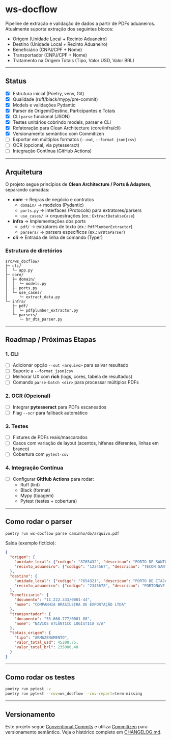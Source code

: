 # ws-docflow

Pipeline de extração e validação de dados a partir de PDFs aduaneiros.
Atualmente suporta extração dos seguintes blocos:

- Origem (Unidade Local + Recinto Aduaneiro)
- Destino (Unidade Local + Recinto Aduaneiro)
- Beneficiário (CNPJ/CPF + Nome)
- Transportador (CNPJ/CPF + Nome)
- Tratamento na Origem Totais (Tipo, Valor USD, Valor BRL)

---

## Status
- [x] Estrutura inicial (Poetry, venv, Git)
- [x] Qualidade (ruff/black/mypy/pre-commit)
- [x] Models e validações Pydantic
- [x] Parser de Origem/Destino, Participantes e Totais
- [x] CLI `parse` funcional (JSON)
- [x] Testes unitários cobrindo models, parser e CLI
- [x] Refatoração para Clean Architecture (core/infra/cli)
- [x] Versionamento semântico com Commitizen
- [ ] Exportar em múltiplos formatos (`--out`, `--format json|csv`)
- [ ] OCR (opcional, via pytesseract)
- [ ] Integração Contínua (GitHub Actions)

---

## Arquitetura

O projeto segue princípios de **Clean Architecture / Ports & Adapters**, separando camadas:

- **core** → Regras de negócio e contratos
  - `domain/` → modelos (Pydantic)
  - `ports.py` → interfaces (Protocols) para extratores/parsers
  - `use_cases/` → orquestrações (ex.: `ExtractDataUseCase`)
- **infra** → Implementações dos ports
  - `pdf/` → extratores de texto (ex.: `PdfPlumberExtractor`)
  - `parsers/` → parsers específicos (ex.: `BrDtaParser`)
- **cli** → Entrada de linha de comando (Typer)

### Estrutura de diretórios

```
src/ws_docflow/
├─ cli/
│  └─ app.py
├─ core/
│  ├─ domain/
│  │  └─ models.py
│  ├─ ports.py
│  └─ use_cases/
│     └─ extract_data.py
└─ infra/
   ├─ pdf/
   │  └─ pdfplumber_extractor.py
   └─ parsers/
      └─ br_dta_parser.py
```

---

## Roadmap / Próximas Etapas

### 1. CLI
- [ ] Adicionar opção `--out <arquivo>` para salvar resultado
- [ ] Suporte a `--format json|csv`
- [ ] Melhorar UX com **rich** (logs, cores, tabela de resultados)
- [ ] Comando `parse-batch <dir>` para processar múltiplos PDFs

### 2. OCR (Opcional)
- [ ] Integrar **pytesseract** para PDFs escaneados
- [ ] Flag `--ocr` para fallback automático

### 3. Testes
- [ ] Fixtures de PDFs reais/mascarados
- [ ] Casos com variação de layout (acentos, hífenes diferentes, linhas em branco)
- [ ] Cobertura com `pytest-cov`

### 4. Integração Contínua
- [ ] Configurar **GitHub Actions** para rodar:
  - Ruff (lint)
  - Black (format)
  - Mypy (tipagem)
  - Pytest (testes + cobertura)

---

## Como rodar o parser

```bash
poetry run ws-docflow parse caminho/do/arquivo.pdf
```

Saída (exemplo fictício):

```json
{
  "origem": {
    "unidade_local": {"codigo": "8765432", "descricao": "PORTO DE SANTOS"},
    "recinto_aduaneiro": {"codigo": "1234567", "descricao": "TECON SANTOS TERMINAL DE CONTÊINERES"}
  },
  "destino": {
    "unidade_local": {"codigo": "7654321", "descricao": "PORTO DE ITAJAÍ"},
    "recinto_aduaneiro": {"codigo": "2345678", "descricao": "PORTONAVE TERMINAL DE NAVEGANTES"}
  },
  "beneficiario": {
    "documento": "11.222.333/0001-44",
    "nome": "COMPANHIA BRASILEIRA DE EXPORTAÇÃO LTDA"
  },
  "transportador": {
    "documento": "55.666.777/0001-88",
    "nome": "NAVIOS ATLÂNTICO LOGÍSTICA S/A"
  },
  "totais_origem": {
    "tipo": "ARMAZENAMENTO",
    "valor_total_usd": 45200.75,
    "valor_total_brl": 235000.40
  }
}
```

---

## Como rodar os testes

```bash
poetry run pytest -v
poetry run pytest --cov=ws_docflow --cov-report=term-missing
```

---

## Versionamento

Este projeto segue [Conventional Commits](https://www.conventionalcommits.org/)
e utiliza [Commitizen](https://commitizen-tools.github.io/commitizen/) para versionamento semântico.
Veja o histórico completo em [CHANGELOG.md](CHANGELOG.md).
